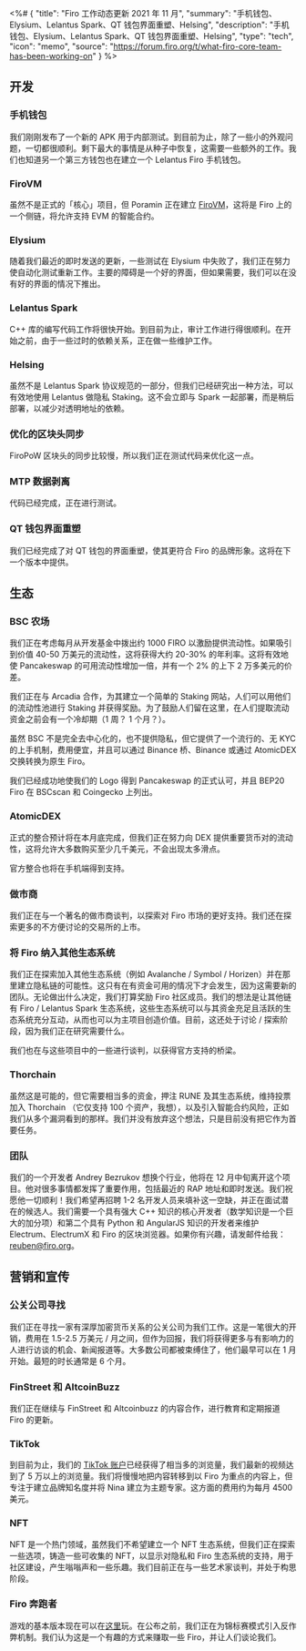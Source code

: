<%# {
  "title": "Firo 工作动态更新 2021 年 11 月",
  "summary": "手机钱包、Elysium、Lelantus Spark、QT 钱包界面重塑、Helsing",
  "description": "手机钱包、Elysium、Lelantus Spark、QT 钱包界面重塑、Helsing",
  "type": "tech",
  "icon": "memo",
  "source": "https://forum.firo.org/t/what-firo-core-team-has-been-working-on"
} %>

## 开发

### 手机钱包

我们刚刚发布了一个新的 APK 用于内部测试。到目前为止，除了一些小的外观问题，一切都很顺利。剩下最大的事情是从种子中恢复，这需要一些额外的工作。我们也知道另一个第三方钱包也在建立一个 Lelantus Firo 手机钱包。

### FiroVM

虽然不是正式的「核心」项目，但 Poramin 正在建立 [FiroVM](https://github.com/nopslide/firovm)，这将是 Firo 上的一个侧链，将允许支持 EVM 的智能合约。

### Elysium

随着我们最近的即时发送的更新，一些测试在 Elysium 中失败了，我们正在努力使自动化测试重新工作。主要的障碍是一个好的界面，但如果需要，我们可以在没有好的界面的情况下推出。

### Lelantus Spark

C++ 库的编写代码工作将很快开始。到目前为止，审计工作进行得很顺利。在开始之前，由于一些过时的依赖关系，正在做一些维护工作。

### Helsing

虽然不是 Lelantus Spark 协议规范的一部分，但我们已经研究出一种方法，可以有效地使用 Lelantus 做隐私 Staking。这不会立即与 Spark 一起部署，而是稍后部署，以减少对透明地址的依赖。

### 优化的区块头同步

FiroPoW 区块头的同步比较慢，所以我们正在测试代码来优化这一点。

### MTP 数据剥离

代码已经完成，正在进行测试。

### QT 钱包界面重塑

我们已经完成了对 QT 钱包的界面重塑，使其更符合 Firo 的品牌形象。这将在下一个版本中提供。

## 生态

### BSC 农场

我们正在考虑每月从开发基金中拨出约 1000 FIRO 以激励提供流动性。如果吸引到价值 40-50 万美元的流动性，这将获得大约 20-30% 的年利率。这将有效地使 Pancakeswap 的可用流动性增加一倍，并有一个 2% 的上下 2 万多美元的价差。

我们正在与 Arcadia 合作，为其建立一个简单的 Staking 网站，人们可以用他们的流动性池进行 Staking 并获得奖励。为了鼓励人们留在这里，在人们提取流动资金之前会有一个冷却期（1 周？ 1 个月？）。

虽然 BSC 不是完全去中心化的，也不提供隐私，但它提供了一个流行的、无 KYC 的上手机制，费用便宜，并且可以通过 Binance 桥、Binance 或通过 AtomicDEX 交换转换为原生 Firo。

我们已经成功地使我们的 Logo 得到 Pancakeswap 的正式认可，并且 BEP20 Firo 在 BSCscan 和 Coingecko 上列出。

### AtomicDEX

正式的整合预计将在本月底完成，但我们正在努力向 DEX 提供重要货币对的流动性，这将允许大多数购买至少几千美元，不会出现太多滑点。

官方整合也将在手机端得到支持。

### 做市商

我们正在与一个著名的做市商谈判，以探索对 Firo 市场的更好支持。我们还在探索更多的不方便讨论的交易所的上市。

### 将 Firo 纳入其他生态系统

我们正在探索加入其他生态系统（例如 Avalanche / Symbol / Horizen）并在那里建立隐私链的可能性。这只有在有资金可用的情况下才会发生，因为这需要新的团队。无论做出什么决定，我们打算奖励 Firo 社区成员。我们的想法是让其他链有 Firo / Lelantus Spark 生态系统，这些生态系统可以与其资金充足且活跃的生态系统充分互动，从而也可以为主项目创造价值。目前，这还处于讨论 / 探索阶段，因为我们正在研究需要什么。

我们也在与这些项目中的一些进行谈判，以获得官方支持的桥梁。

### Thorchain

虽然这是可能的，但它需要相当多的资金，押注 RUNE 及其生态系统，维持投票加入 Thorchain （它仅支持 100 个资产，我想），以及引入智能合约风险，正如我们从多个漏洞看到的那样。我们并没有放弃这个想法，只是目前没有把它作为首要任务。

### 团队

我们的一个开发者 Andrey Bezrukov 想换个行业，他将在 12 月中旬离开这个项目。他对很多事情都发挥了重要作用，包括最近的 RAP 地址和即时发送。我们祝愿他一切顺利！我们希望再招聘 1-2 名开发人员来填补这一空缺，并正在面试潜在的候选人。我们需要一个具有强大 C++ 知识的核心开发者（数学知识是一个巨大的加分项）和第二个具有 Python 和 AngularJS 知识的开发者来维护 Electrum、ElectrumX 和 Firo 的区块浏览器。如果你有兴趣，请发邮件给我：reuben@firo.org。

## 营销和宣传

### 公关公司寻找

我们正在寻找一家有深厚加密货币关系的公关公司为我们工作。这是一笔很大的开销，费用在 1.5-2.5 万美元 / 月之间，但作为回报，我们将获得更多与有影响力的人进行访谈的机会、新闻报道等。大多数公司都被束缚住了，他们最早可以在 1 月开始。最短的时长通常是 6 个月。

### FinStreet 和 AltcoinBuzz

我们正在继续与 FinStreet 和 Altcoinbuzz 的内容合作，进行教育和定期报道 Firo 的更新。

### TikTok

到目前为止，我们的 [TikTok 账户](https://tiktok.com/@nina_firo)已经获得了相当多的浏览量，我们最新的视频达到了 5 万以上的浏览量。我们将慢慢地把内容转移到以 Firo 为重点的内容上，但专注于建立品牌知名度并将 Nina 建立为主题专家。这方面的费用约为每月 4500 美元。

### NFT

NFT 是一个热门领域，虽然我们不希望建立一个 NFT 生态系统，但我们正在探索一些选项，铸造一些可收集的 NFT，以显示对隐私和 Firo 生态系统的支持，用于社区建设，产生嗡嗡声和一些乐趣。我们目前正在与一些艺术家谈判，并处于构思阶段。

### Firo 奔跑者

游戏的基本版本现在可以在[这里](https://firorunner.com/)玩。在公布之前，我们正在为锦标赛模式引入反作弊机制。我们认为这是一个有趣的方式来赚取一些 Firo，并让人们谈论我们。
